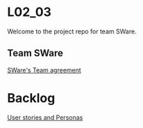 # L02_03
Welcome to the project repo for team SWare.
## Team SWare
[SWare's Team agreement](https://github.com/CSCC01F17/L02_03/blob/master/Deliverables/Deliverable_1/Project_Info.pdf) 

# Backlog
[User stories and Personas](https://github.com/CSCC01F17/L02_03/blob/master/Deliverables/Deliverable_2/Project_Backlog.pdf)
